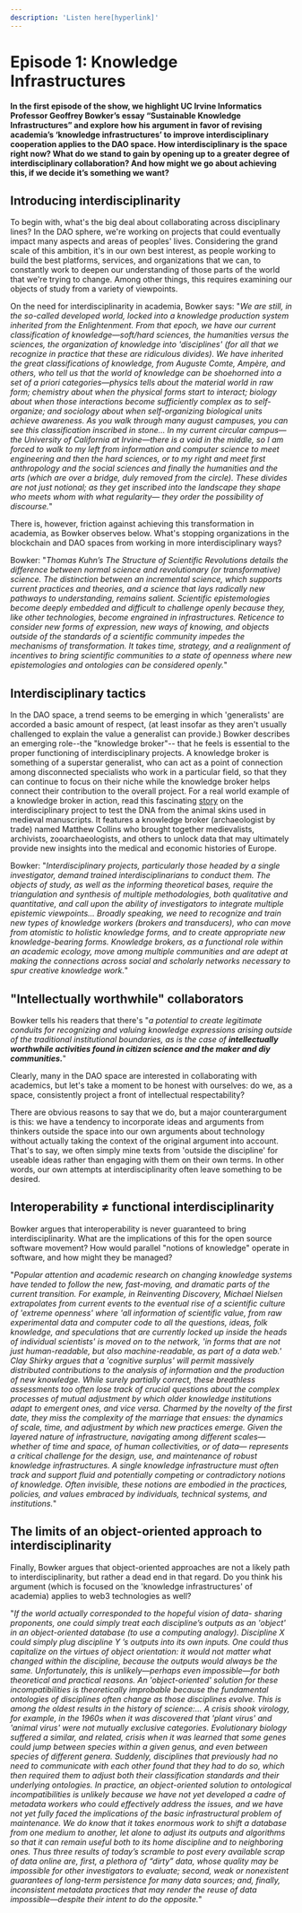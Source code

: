 ```yaml
---
description: 'Listen here[hyperlink]'
---
```


# Episode 1: Knowledge Infrastructures

**In the first episode of the show, we highlight UC Irvine Informatics Professor Geoffrey Bowker’s essay “Sustainable Knowledge Infrastructures” and explore how his argument in favor of revising academia’s ‘knowledge infrastructures’ to improve interdisciplinary cooperation applies to the DAO space.  How interdisciplinary is the space right now? What do we stand to gain by opening up to a greater degree of interdisciplinary collaboration? And how might we go about achieving this, if we decide it’s something we want?**

## **Introducing interdisciplinarity**

To begin with, what's the big deal about collaborating across disciplinary lines?  In the DAO sphere, we're working on projects that could eventually impact many aspects and areas of peoples' lives.  Considering the grand scale of this ambition, it's in our own best interest, as people working to build the best platforms, services, and organizations that we can, to constantly work to deepen our understanding of those parts of the world that we're trying to change.  Among other things, this requires examining our objects of study from a variety of viewpoints.  

On the need for interdisciplinarity in academia, Bowker says: "_We are still, in the so-called developed world, locked into a knowledge production system inherited from the Enlightenment. From that epoch, we have our current classification of knowledge—soft/hard sciences, the humanities versus the sciences, the organization of knowledge into 'disciplines' \(for all that we recognize in practice that these are ridiculous divides\). We have inherited the great classifications of knowledge, from Auguste Comte, Ampѐre, and others, who tell us that the world of knowledge can be shoehorned into a set of a priori categories—physics tells about the material world in raw form; chemistry about when the physical forms start to interact; biology about when those interactions become sufficiently complex as to self-organize; and sociology about when self-organizing biological units achieve awareness. As you walk through many august campuses, you can see this classification inscribed in stone... In my current circular campus—the University of California at Irvine—there is a void in the middle, so I am forced to walk to my left from information and computer science to meet engineering and then the hard sciences, or to my right and meet first anthropology and the social sciences and finally the humanities and the arts \(which are over a bridge, duly removed from the circle\). These divides are not just notional; as they get inscribed into the landscape they shape who meets whom with what regularity— they order the possibility of discourse._"

There is, however, friction against achieving this transformation in academia, as Bowker observes below.  What's stopping organizations in the blockchain and DAO spaces from working in more interdisciplinary ways?

Bowker: "_Thomas Kuhn’s The Structure of Scientific Revolutions details the difference between normal science and revolutionary \(or transformative\) science. The distinction between an incremental science, which supports current practices and theories, and a science that lays radically new pathways to understanding, remains salient. Scientific epistemologies become deeply embedded and difficult to challenge openly because they, like other technologies, become engrained in infrastructures. Reticence to consider new forms of expression, new ways of knowing, and objects outside of the standards of a scientific community impedes the mechanisms of transformation. It takes time, strategy, and a realignment of incentives to bring scientific communities to a state of openness where new epistemologies and ontologies can be considered openly._"

## Interdisciplinary tactics

 In the DAO space, a trend seems to be emerging in which 'generalists' are accorded a basic amount of respect, \(at least insofar as they aren't usually challenged to explain the value a generalist can provide.\)  Bowker describes an emerging role--the "knowledge broker"-- that he feels is essential to the proper functioning of interdisciplinary projects. A knowledge broker is something of a superstar generalist, who can act as a point of connection among disconnected specialists who work in a particular field, so that they can continue to focus on their niche while the knowledge broker helps connect their contribution to the overall project.  For a real world example of a knowledge broker in action, read this fascinating [story](https://www.theatlantic.com/science/archive/2017/08/the-secret-life-of-illuminated-manuscripts-as-told-in-dna/536172/) on the interdisciplinary project to test the DNA from the animal skins used in medieval manuscripts.  It features a knowledge broker \(archaeologist by trade\) named Matthew Collins who brought together medievalists, archivists, zooarchaeologists, and others to unlock data that may ultimately provide new insights into the medical and economic histories of Europe.

Bowker: "_Interdisciplinary projects, particularly those headed by a single investigator, demand trained interdisciplinarians to conduct them. The objects of study, as well as the informing theoretical bases, require the triangulation and synthesis of multiple methodologies, both qualitative and quantitative, and call upon the ability of investigators to integrate multiple epistemic viewpoints...  Broadly speaking, we need to recognize and train new types of knowledge workers \(brokers and transducers\), who can move from atomistic to holistic knowledge forms, and to create appropriate new knowledge-bearing forms. Knowledge brokers, as a functional role within an academic ecology, move among multiple communities and are adept at making the connections across social and scholarly networks necessary to spur creative knowledge work._" 

## "Intellectually worthwhile" collaborators

Bowker tells his readers that there's "_a potential to create legitimate conduits for recognizing and valuing knowledge expressions arising outside of the traditional institutional boundaries, as is the case of **intellectually worthwhile activities found in citizen science and the maker and diy communities.**_"

Clearly, many in the DAO space are interested in collaborating with academics, but let's take a moment to be honest with ourselves: do we, as a space, consistently project a front of intellectual respectability?  

There are obvious reasons to say that we do, but a major counterargument is this: we have a tendency to incorporate ideas and arguments from thinkers outside the space into our own arguments about technology without actually taking the context of the original argument into account.  That's to say, we often simply mine texts from 'outside the discipline' for useable ideas rather than engaging with them on their own terms.  In other words, our own attempts at interdisciplinarity often leave something to be desired.  

## Interoperability ≠ functional interdisciplinarity

Bowker argues that interoperability is never guaranteed to bring interdisciplinarity.  What are the implications of this for the open source software movement?  How would parallel "notions of knowledge" operate in software, and how might they be managed?

"_Popular attention and academic research on changing knowledge systems have tended to follow the new, fast-moving, and dramatic parts of the current transition. For example, in Reinventing Discovery, Michael Nielsen extrapolates from current events to the eventual rise of a scientific culture of 'extreme openness' where 'all information of scientific value, from raw experimental data and computer code to all the questions, ideas, folk knowledge, and speculations that are currently locked up inside the heads of individual scientists' is moved on to the network, 'in forms that are not just human-readable, but also machine-readable, as part of a data web.' Clay Shirky argues that a 'cognitive surplus' will permit massively distributed contributions to the analysis of information and the production of new knowledge. While surely partially correct, these breathless assessments too often lose track of crucial questions about the complex processes of mutual adjustment by which older knowledge institutions adapt to emergent ones, and vice versa. Charmed by the novelty of the first date, they miss the complexity of the marriage that ensues: the dynamics of scale, time, and adjustment by which new practices emerge.  Given the layered nature of infrastructure, navigating among different scales—whether of time and space, of human collectivities, or of data— represents a critical challenge for the design, use, and maintenance of robust knowledge infrastructures. A single knowledge infrastructure must often track and support fluid and potentially competing or contradictory notions of knowledge. Often invisible, these notions are embodied in the practices, policies, and values embraced by individuals, technical systems, and institutions._"

## The limits of an object-oriented approach to interdisciplinarity

Finally, Bowker argues that object-oriented approaches are not a likely path to interdisciplinarity, but rather a dead end in that regard.  Do you think his argument \(which is focused on the 'knowledge infrastructures' of academia\) applies to web3 technologies as well?

 "_If the world actually corresponded to the hopeful vision of data- sharing proponents, one could simply treat each discipline’s outputs as an 'object' in an object-oriented database \(to use a computing analogy\). Discipline X could simply plug discipline Y ’s outputs into its own inputs. One could thus capitalize on the virtues of object orientation: it would not matter what changed within the discipline, because the outputs would always be the same. Unfortunately, this is unlikely—perhaps even impossible—for both theoretical and practical reasons. An 'object-oriented' solution for these incompatibilities is theoretically improbable because the fundamental ontologies of disciplines often change as those disciplines evolve. This is among the oldest results in the history of science:... A crisis shook virology, for example, in the 1960s when it was discovered that 'plant virus' and 'animal virus' were not mutually exclusive categories. Evolutionary biology suffered a similar, and related, crisis when it was learned that some genes could jump between species within a given genus, and even between species of different genera. Suddenly, disciplines that previously had no need to communicate with each other found that they had to do so, which then required them to adjust both their classification standards and their underlying ontologies. In practice, an object-oriented solution to ontological incompatibilities is unlikely because we have not yet developed a cadre of metadata workers who could effectively address the issues, and we have not yet fully faced the implications of the basic infrastructural problem of maintenance. We do know that it takes enormous work to shift a database from one medium to another, let alone to adjust its outputs and algorithms so that it can remain useful both to its home discipline and to neighboring ones. Thus three results of today’s scramble to post every available scrap of data online are, first, a plethora of “dirty” data, whose quality may be impossible for other investigators to evaluate; second, weak or nonexistent guarantees of long-term persistence for many data sources; and, finally, inconsistent metadata practices that may render the reuse of data impossible—despite their intent to do the opposite._"



